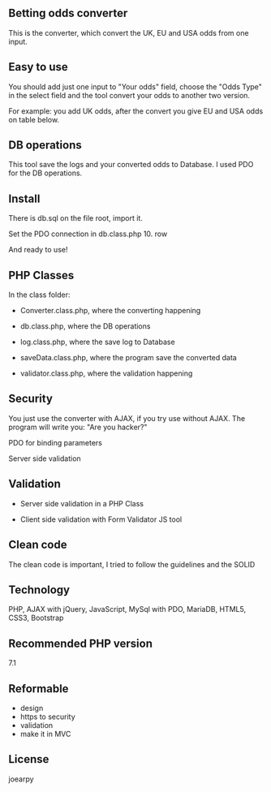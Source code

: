 ## Betting odds converter

This is the converter, which convert the UK, EU and USA odds from one input.

## Easy to use

You should add just one input to "Your odds" field, choose the "Odds Type" in the select field and the tool convert your odds to another two version.

For example: you add UK odds, after the convert you give EU and USA odds on table below.

## DB operations

This tool save the logs and your converted odds to Database. I used PDO for the DB operations.

## Install

There is db.sql on the file root, import it.

Set the PDO connection in db.class.php 10. row

And ready to use!

## PHP Classes

In the class folder:

- Converter.class.php, where the converting happening

- db.class.php, where the DB operations

- log.class.php, where the save log to Database

- saveData.class.php, where the program save the converted data

- validator.class.php, where the validation happening

## Security

You just use the converter with AJAX, if you try use without AJAX. The program will write you: "Are you hacker?"

PDO for binding parameters

Server side validation

## Validation

- Server side validation in a PHP Class

- Client side validation with Form Validator JS tool

## Clean code

The clean code is important, I tried to follow the guidelines and the SOLID

## Technology

PHP, AJAX with jQuery, JavaScript, MySql with PDO, MariaDB, HTML5, CSS3, Bootstrap

## Recommended PHP version

7.1

## Reformable

- design
- https to security
- validation
- make it in MVC

## License

joearpy